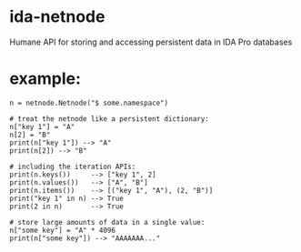# ida-netnode
Humane API for storing and accessing persistent data in IDA Pro databases

# example:
```
n = netnode.Netnode("$ some.namespace")

# treat the netnode like a persistent dictionary:
n["key 1"] = "A"
n[2] = "B"
print(n["key 1"]) --> "A"
print(n[2]) --> "B"

# including the iteration APIs:
print(n.keys())     --> ["key 1", 2]
print(n.values())   --> ["A", "B"]
print(n.items())    --> [("key 1", "A"), (2, "B")]
print("key 1" in n) --> True
print(2 in n)       --> True

# store large amounts of data in a single value:
n["some key"] = "A" * 4096
print(n["some key"]) --> "AAAAAAA..."
```